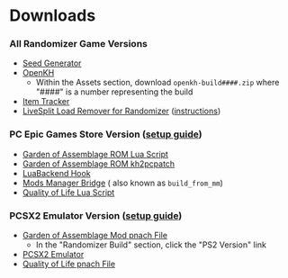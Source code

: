 # Downloads

### All Randomizer Game Versions

* [Seed Generator](https://github.com/tommadness/KH2Randomizer/releases/latest/download/Kingdom.Hearts.II.Final.Mix.Randomizer.zip)
* [OpenKH](https://github.com/Xeeynamo/OpenKh/releases)
    * Within the Assets section, download `openkh-build####.zip` where "####" is a number representing the build
* [Item Tracker](https://github.com/Dee-Ayy/KH2Tracker/releases/latest/download/KhTracker.exe)
* [LiveSplit Load Remover for Randomizer](https://github.com/aliosgaming/KH2FM_Load_Remover-FOR-RANDOMIZER/releases/latest/download/KH2FM.Load.Remover.PC.and.EMU.asl)
  ([instructions](https://github.com/aliosgaming/KH2FM_Load_Remover-FOR-RANDOMIZER/blob/main/README.md))

### PC Epic Games Store Version ([setup guide](https://docs.google.com/document/d/1KIVS6RjnCtbpO3DYWy1HdXxkw_8s9opE8dsPaoDTpYU/edit?usp=sharing))

* [Garden of Assemblage ROM Lua Script](https://github.com/KH2FM-Mods-Num/GoA-ROM-Edition/releases/latest/download/F266B00B.GoA.ROM.lua)
* [Garden of Assemblage ROM kh2pcpatch](https://github.com/o0DemonBoy0o/GoA-ROM-Edition/raw/main/GoA-ROM-PC.kh2pcpatch)
* [LuaBackend Hook](https://github.com/Sirius902/LuaBackend/releases/latest/download/DBGHELP.zip)
* [Mods Manager Bridge](https://github.com/thundrio-kh/khpc-modsmanager-bridge/releases/latest/download/build_from_mm.zip) (
  also known as `build_from_mm`)
* [Quality of Life Lua Script](https://raw.githubusercontent.com/tommadness/KH2Randomizer/2.0/static/OpenKHQualityOfLife.lua)

### PCSX2 Emulator Version ([setup guide](https://docs.google.com/document/d/1LtNWjiYHxXmlUVZZ_6rDkqDIPDhPN1OnXKI7eRL_mXI/edit?usp=sharing))

* [Garden of Assemblage Mod pnach File](https://docs.google.com/document/d/1GYjEnrM_TIk7qyO75clPLYD-_nP5wTR7K6SE-Wn-QCg/edit#heading=h.4vivvlkpxl0s)
    * In the "Randomizer Build" section, click the "PS2 Version" link
* [PCSX2 Emulator](https://pcsx2.net/download/releases/windows.html)
* [Quality of Life pnach File](https://raw.githubusercontent.com/tommadness/KH2Randomizer/2.0/static/F266B00B%20Quality%20of%20Life%20Patches.pnach)
